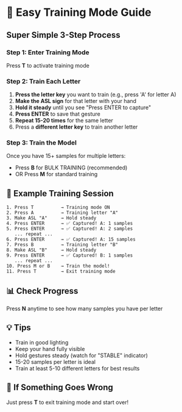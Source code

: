 # 🚀 Easy Training Mode Guide

## Super Simple 3-Step Process

### Step 1: Enter Training Mode
Press **T** to activate training mode

### Step 2: Train Each Letter
1. **Press the letter key** you want to train (e.g., press 'A' for letter A)
2. **Make the ASL sign** for that letter with your hand
3. **Hold it steady** until you see "Press ENTER to capture"
4. **Press ENTER** to save that gesture
5. **Repeat 15-20 times** for the same letter
6. Press a **different letter key** to train another letter

### Step 3: Train the Model
Once you have 15+ samples for multiple letters:
- Press **B** for BULK TRAINING (recommended)
- OR Press **M** for standard training

## 🎯 Example Training Session

```
1. Press T          → Training mode ON
2. Press A          → Training letter "A"
3. Make ASL "A"     → Hold steady
4. Press ENTER      → ✅ Captured! A: 1 samples
5. Press ENTER      → ✅ Captured! A: 2 samples
   ... repeat ...
6. Press ENTER      → ✅ Captured! A: 15 samples
7. Press B          → Training letter "B"
8. Make ASL "B"     → Hold steady
9. Press ENTER      → ✅ Captured! B: 1 samples
   ... repeat ...
10. Press M or B    → Train the model!
11. Press T         → Exit training mode
```

## 📊 Check Progress
Press **N** anytime to see how many samples you have per letter

## 💡 Tips
- Train in good lighting
- Keep your hand fully visible
- Hold gestures steady (watch for "STABLE" indicator)
- 15-20 samples per letter is ideal
- Train at least 5-10 different letters for best results

## 🔄 If Something Goes Wrong
Just press **T** to exit training mode and start over!
